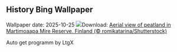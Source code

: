 ## History Bing Wallpaper
Wallpaper date: 2025-10-25
![](https://www.bing.com/th?id=OHR.MartimoaapaFinland_EN-IN6497772710_UHD.jpg&w=1000)Download: [Aerial view of peatland in Martimoaapa Mire Reserve, Finland (© romikatarina/Shutterstock)](https://www.bing.com/th?id=OHR.MartimoaapaFinland_EN-IN6497772710_UHD.jpg)

Auto get programm by LtgX
